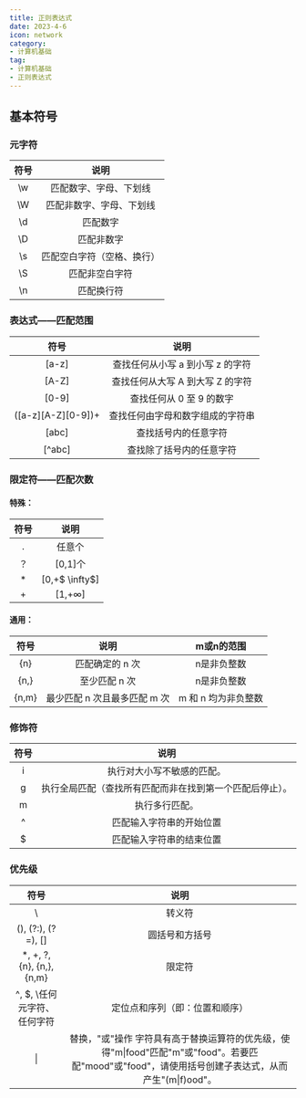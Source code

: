 ```yaml
---
title: 正则表达式
date: 2023-4-6
icon: network
category:
- 计算机基础
tag:
- 计算机基础
- 正则表达式
---
```




## 基本符号

### 元字符

| 符号 |            说明            |
| :--: | :------------------------: |
|  \w  |   匹配数字、字母、下划线   |
|  \W  |  匹配非数字、字母、下划线  |
|  \d  |          匹配数字          |
|  \D  |         匹配非数字         |
|  \s  | 匹配空白字符（空格、换行） |
|  \S  |       匹配非空白字符       |
|  \n  |         匹配换行符         |

### 表达式——匹配范围

|        符号        |               说明               |
| :----------------: | :------------------------------: |
|       [a-z]        | 查找任何从小写 a 到小写 z 的字符 |
|       [A-Z]        | 查找任何从大写 A 到大写 Z 的字符 |
|       [0-9]        |     查找任何从 0 至 9 的数字     |
| ([a-z][A-Z][0-9])+ | 查找任何由字母和数字组成的字符串 |
|       [abc]        |       查找括号内的任意字符       |
|       [^abc]       |     查找除了括号内的任意字符     |

### 限定符——匹配次数

#### 特殊：

| 符号 |      说明      |
| :--: | :------------: |
|  .   |     任意个     |
|  ？  |    [0,1]个     |
|  *   | [0,+$ \infty$] |
|  +   | [1,+$\infty$]  |

#### 通用：

| 符号  |             说明             |     m或n的范围      |
| :---: | :--------------------------: | :-----------------: |
|  {n}  |       匹配确定的 n 次        |     n是非负整数     |
| {n,}  |        至少匹配 n 次         |     n是非负整数     |
| {n,m} | 最少匹配 n 次且最多匹配 m 次 | m 和 n 均为非负整数 |

### 修饰符

| 符号 |                           说明                           |
| :--: | :------------------------------------------------------: |
|  i   |                执行对大小写不敏感的匹配。                |
|  g   | 执行全局匹配（查找所有匹配而非在找到第一个匹配后停止）。 |
|  m   |                      执行多行匹配。                      |
|  ^   |                 匹配输入字符串的开始位置                 |
|  $   |                 匹配输入字符串的结束位置                 |

### 优先级

|            符号             |                             说明                             |
| :-------------------------: | :----------------------------------------------------------: |
|              \              |                            转义符                            |
|     (), (?:), (?=), []      |                        圆括号和方括号                        |
|  *, +, ?, {n}, {n,}, {n,m}  |                            限定符                            |
| ^, $, \任何元字符、任何字符 |                定位点和序列（即：位置和顺序）                |
|             \|              | 替换，"或"操作 字符具有高于替换运算符的优先级，使得"m\|food"匹配"m"或"food"。若要匹配"mood"或"food"，请使用括号创建子表达式，从而产生"(m\|f)ood"。 |

